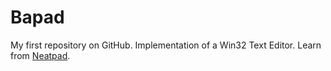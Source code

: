 # Bapad
My first repository on GitHub.
Implementation of a Win32 Text Editor.
Learn from [Neatpad](https://www.catch22.net/tuts/neatpad#).
